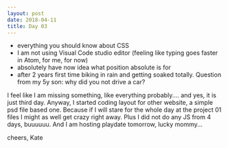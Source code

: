 ```yaml
---
layout: post
date: 2018-04-11
title: Day 03
---
```


* everything you should know about CSS
* I am not using Visual Code studio editor (feeling like typing goes faster in Atom, for me, for now)
* absolutely have now idea what position absolute is for
* after 2 years first time biking in rain and getting soaked totally. Question from my 5y son: why did you not drive a car?

I feel like I am missing something, like everything probably.... and yes, it is just third day.
Anyway, I started coding layout for other website, a simple psd file based one. Because if I will stare for the whole day at the project 01 files I might as well get crazy right away.
Plus I did not do any JS from 4 days, buuuuuu.
And I am hosting playdate tomorrow, lucky mommy...

cheers,
Kate
